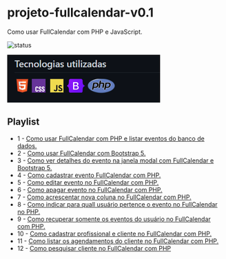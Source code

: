 # projeto-fullcalendar-v0.1

Como usar FullCalendar com PHP e JavaScript.

![status](http://img.shields.io/static/v1?label=STATUS&message=EM%20DESENVOLVIMENTO&color=GREEN&style=for-the-badge)




![docmreadme PNG](https://github.com/fabiodellpozzo/projeto-fullcalendar-v0.1/blob/main/logos-tecnologia.png)

## Playlist
- 1 - [Como usar FullCalendar com PHP e listar eventos do banco de dados.](https://www.youtube.com/watch?v=Wc67ihjfk3A&list=PLmY5AEiqDWwCc0zrqDNp2PgTixO3P72kO&index=1&t=1s)
- 2 - [Como usar FullCalendar com Bootstrap 5.](https://www.youtube.com/watch?v=LGylIRh6oms&list=PLmY5AEiqDWwCc0zrqDNp2PgTixO3P72kO&index=2)
- 3 - [Como ver detalhes do evento na janela modal com FullCalendar e Bootstrap 5.](https://www.youtube.com/watch?v=O5na3Fzgl3U&list=PLmY5AEiqDWwCc0zrqDNp2PgTixO3P72kO&index=3)
- 4 - [Como cadastrar evento FullCalendar com PHP.](https://www.youtube.com/watch?v=Cs8HhtcioWU&list=PLmY5AEiqDWwCc0zrqDNp2PgTixO3P72kO&index=4)
- 5 - [Como editar evento no FullCalendar com PHP.](https://www.youtube.com/watch?v=SO-FdD47A4E&list=PLmY5AEiqDWwCc0zrqDNp2PgTixO3P72kO&index=5)
- 6 - [Como apagar evento no FullCalendar com PHP.](https://www.youtube.com/watch?v=sIwyu3Nz_po&list=PLmY5AEiqDWwCc0zrqDNp2PgTixO3P72kO&index=6)
- 7 - [Como acrescentar nova coluna no FullCalendar com PHP.](https://www.youtube.com/watch?v=wz5rlO2GeIo&list=PLmY5AEiqDWwCc0zrqDNp2PgTixO3P72kO&index=7)
- 8 - [Como indicar para quall usuário pertence o evento no FullCalendar no PHP.](https://www.youtube.com/watch?v=iTsLHHKKm9A&list=PLmY5AEiqDWwCc0zrqDNp2PgTixO3P72kO&index=8)
- 9 - [Como recuperar somente os eventos do usuário no FullCalendar com PHP.](https://www.youtube.com/watch?v=kjP6cXvzoys&list=PLmY5AEiqDWwCc0zrqDNp2PgTixO3P72kO&index=9)
- 10 - [Como cadastrar profissional e cliente no FullCalendar com PHP.](https://www.youtube.com/watch?v=S55Yiri7fsk&list=PLmY5AEiqDWwCc0zrqDNp2PgTixO3P72kO&index=10)
- 11 - [Como listar os agendamentos do cliente no FullCalendar com PHP.](https://www.youtube.com/watch?v=MB7j7jCMzUw&list=PLmY5AEiqDWwCc0zrqDNp2PgTixO3P72kO&index=11)
- 12 - [Como pesquisar cliente no FullCalendar com PHP](https://www.youtube.com/watch?v=aihxX4CdYIg&list=PLmY5AEiqDWwCc0zrqDNp2PgTixO3P72kO&index=12)


